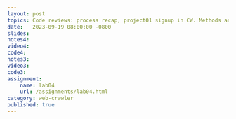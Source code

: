 ```yaml
---
layout: post
topics: Code reviews: process recap, project01 signup in CW. Methods and interfaces in Go
date:   2023-09-19 08:00:00 -0800
slides: 
notes4: 
video4: 
code4: 
notes3: 
video3: 
code3: 
assignment:
    name: lab04
    url: /assignments/lab04.html
category: web-crawler
published: true
---
```

